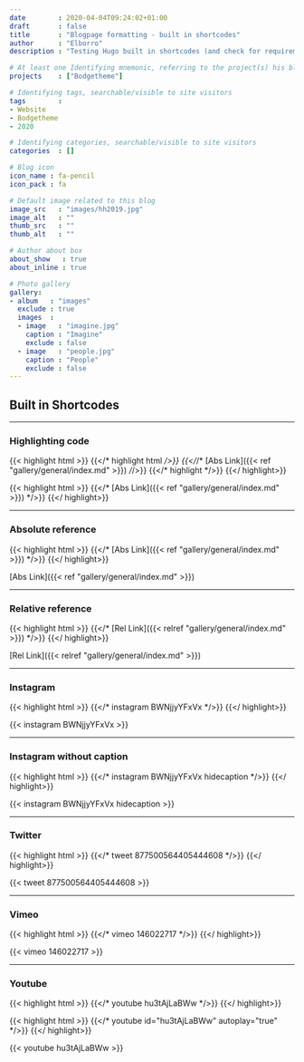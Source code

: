 ```yaml
---
date        : 2020-04-04T09:24:02+01:00
draft       : false
title       : "Blogpage formatting - built in shortcodes"
author      : "Elborro"
description : "Testing Hugo built in shortcodes (and check for requirement to replace any)."

# At least one Identifying mnemonic, referring to the project(s) his blog is related to
projects    : ["Bodgetheme"]

# Identifying tags, searchable/visible to site visitors
tags        :
- Website
- Bodgetheme
- 2020

# Identifying categories, searchable/visible to site visitors
categories  : []

# Blog icon
icon_name : fa-pencil
icon_pack : fa

# Default image related to this blog
image_src   : "images/hh2019.jpg"
image_alt   : ""
thumb_src   : ""
thumb_alt   : ""

# Author about box
about_show   : true
about_inline : true

# Photo gallery
gallery:
- album   : "images"
  exclude : true
  images  :
  - image   : "imagine.jpg"
    caption : "Imagine"
    exclude : false
  - image   : "people.jpg"
    caption : "People"
    exclude : false
---
```


## Built in Shortcodes

----

### Highlighting code

{{< highlight html >}}
{{</* highlight html */>}}
{{</*/* [Abs Link]({{< ref "gallery/general/index.md" >}}) */*/>}}
{{</* highlight */>}}
{{</ highlight>}}

{{< highlight html >}}
{{</* [Abs Link]({{< ref "gallery/general/index.md" >}}) */>}}
{{</ highlight>}}

----

### Absolute reference

{{< highlight html >}}
{{</* [Abs Link]({{< ref "gallery/general/index.md" >}}) */>}}
{{</ highlight>}}

[Abs Link]({{< ref "gallery/general/index.md" >}})

----

### Relative reference

{{< highlight html >}}
{{</* [Rel Link]({{< relref "gallery/general/index.md" >}}) */>}}
{{</ highlight>}}

[Rel Link]({{< relref "gallery/general/index.md" >}})

----

### Instagram

{{< highlight html >}}
{{</* instagram BWNjjyYFxVx */>}}
{{</ highlight>}}

{{< instagram BWNjjyYFxVx >}}

----

### Instagram without caption

{{< highlight html >}}
{{</* instagram BWNjjyYFxVx hidecaption */>}}
{{</ highlight>}}

{{< instagram BWNjjyYFxVx hidecaption >}}

----

### Twitter

{{< highlight html >}}
{{</* tweet 877500564405444608 */>}}
{{</ highlight>}}

{{< tweet 877500564405444608 >}}

----

### Vimeo

{{< highlight html >}}
{{</* vimeo 146022717 */>}}
{{</ highlight>}}

{{< vimeo 146022717 >}}

----

### Youtube

{{< highlight html >}}
{{</* youtube hu3tAjLaBWw */>}}
{{</ highlight>}}

{{< highlight html >}}
{{</* youtube id="hu3tAjLaBWw" autoplay="true" */>}}
{{</ highlight>}}

{{< youtube hu3tAjLaBWw >}}
